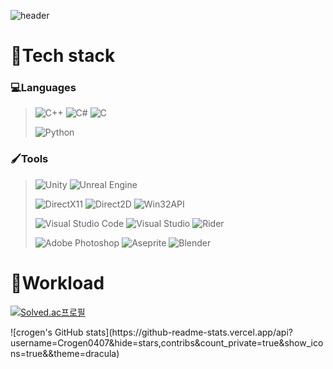 ![header](https://capsule-render.vercel.app/api?type=soft&color=282A36&height=200&section=header&text=Hello&fontSize=90&fontColor=F8F8F2&animation=fadeIn&desc=YounghwanChoi&descAlignY=90)


# 📍Tech stack
### 💻Languages
> ![C++](https://img.shields.io/badge/c++-%2300599C.svg?style=for-the-badge&logo=c%2B%2B&logoColor=white)
> ![C#](https://img.shields.io/badge/c%23-%23239120.svg?style=for-the-badge&logo=csharp&logoColor=white)
> ![C](https://img.shields.io/badge/c-%2300599C.svg?style=for-the-badge&logo=c&logoColor=white)
> 
> ![Python](https://img.shields.io/badge/python-3670A0?style=for-the-badge&logo=python&logoColor=ffdd54)


### 🖌️Tools 
> ![Unity](https://img.shields.io/badge/unity-%23000000.svg?style=for-the-badge&logo=unity&logoColor=white)
> ![Unreal Engine](https://img.shields.io/badge/unrealengine-%23313131.svg?style=for-the-badge&logo=unrealengine&logoColor=white)
>
> ![DirectX11](https://img.shields.io/badge/directx11-%2364f.svg?style=for-the-badge&color=green)
> ![Direct2D](https://img.shields.io/badge/direct2D-%2364f.svg?style=for-the-badge&color=green)
> ![Win32API](https://img.shields.io/badge/win32api-%2364f.svg?style=for-the-badge&logo=window&logoColor=white)
>
> ![Visual Studio Code](https://img.shields.io/badge/Visual%20Studio%20Code-0078d7.svg?style=for-the-badge&logo=visual-studio-code&logoColor=white)
> ![Visual Studio](https://img.shields.io/badge/Visual%20Studio-5C2D91.svg?style=for-the-badge&logo=visual-studio&logoColor=white)
> ![Rider](https://img.shields.io/badge/Rider-000000.svg?style=for-the-badge&logo=Rider&logoColor=white&color=black&labelColor=crimson)
>
> ![Adobe Photoshop](https://img.shields.io/badge/adobe%20photoshop-%2331A8FF.svg?style=for-the-badge&logo=adobe%20photoshop&logoColor=white)
> ![Aseprite](https://img.shields.io/badge/Aseprite-FFFFFF?style=for-the-badge&logo=Aseprite&logoColor=#7D929E)
> ![Blender](https://img.shields.io/badge/blender-%23F5792A.svg?style=for-the-badge&logo=blender&logoColor=white)


# 📍Workload
<p><a href="https://solved.ac/younghwan0407">
<img src="http://mazassumnida.wtf/api/v2/generate_badge?boj=younghwan0407" alt="Solved.ac프로필">
</a></p>
![crogen's GitHub stats](https://github-readme-stats.vercel.app/api?username=Crogen0407&hide=stars,contribs&count_private=true&show_icons=true&&theme=dracula)
